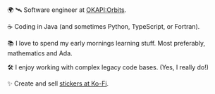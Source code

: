 
🌍 🛰️ Software engineer at [OKAPI:Orbits](https://www.okapiorbits.space/).

☕ Coding in Java (and sometimes Python, TypeScript, or Fortran).

📚 I love to spend my early mornings learning stuff. Most preferably, mathematics and Ada.

🛠️ I enjoy working with complex legacy code bases. (Yes, I really do!)

✨ Create and sell [stickers at Ko-Fi](https://ko-fi.com/sayitwithasticker/shop).
